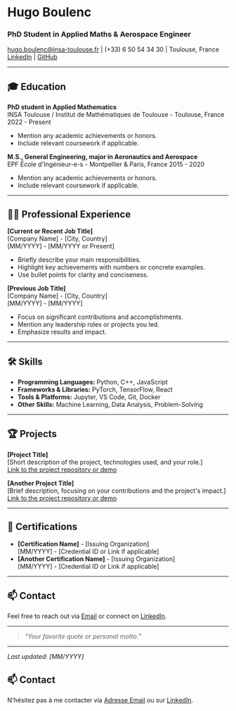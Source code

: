 # Hugo Boulenc
### PhD Student in Applied Maths & Aerospace Engineer

hugo.boulenc@insa-toulouse.fr | (+33) 6 50 54 34 30 | Toulouse, France
[LinkedIn](https://www.linkedin.com/in/hugo-boulenc-596694132/) | [GitHub](https://github.com/HugoBoulenc)

---

## 🎓 Education

**PhD student in Applied Mathematics**  
INSA Toulouse / Institut de Mathématiques de Toulouse - Toulouse, France
2022 - Present 

- Mention any academic achievements or honors.
- Include relevant coursework if applicable.

**M.S., General Engineering, major in Aeronautics and Aerospace**  
EPF École d'Ingénieur-e-s - Montpellier & Paris, France
2015 - 2020 

- Mention any academic achievements or honors.
- Include relevant coursework if applicable.

---

## 👨‍💼 Professional Experience

**[Current or Recent Job Title]**  
[Company Name] - [City, Country]  
[MM/YYYY] - [MM/YYYY or Present]  

- Briefly describe your main responsibilities.
- Highlight key achievements with numbers or concrete examples.
- Use bullet points for clarity and conciseness.

**[Previous Job Title]**  
[Company Name] - [City, Country]  
[MM/YYYY] - [MM/YYYY]  

- Focus on significant contributions and accomplishments.
- Mention any leadership roles or projects you led.
- Emphasize results and impact.



---

## 🛠 Skills

- **Programming Languages:** Python, C++, JavaScript  
- **Frameworks & Libraries:** PyTorch, TensorFlow, React  
- **Tools & Platforms:** Jupyter, VS Code, Git, Docker  
- **Other Skills:** Machine Learning, Data Analysis, Problem-Solving  

---

## 🏆 Projects

**[Project Title]**  
[Short description of the project, technologies used, and your role.]  
[Link to the project repository or demo](https://github.com/your-project)

**[Another Project Title]**  
[Brief description, focusing on your contributions and the project's impact.]  
[Link to the project repository or demo](https://github.com/your-other-project)

---

## 📜 Certifications

- **[Certification Name]** - [Issuing Organization]  
  [MM/YYYY] - [Credential ID or Link if applicable]  
- **[Another Certification Name]** - [Issuing Organization]  
  [MM/YYYY] - [Credential ID or Link if applicable]  

---

## 📫 Contact

Feel free to reach out via [Email](mailto:your-email@example.com) or connect on [LinkedIn](https://www.linkedin.com/in/your-profile).

---

> _“Your favorite quote or personal motto.”_

---

_Last updated: [MM/YYYY]_

## 📫 Contact

N'hésitez pas à me contacter via [Adresse Email](mailto:votre.email@example.com) ou sur [LinkedIn](https://www.linkedin.com/in/votre-profil).
